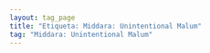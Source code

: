 ```yaml
---
layout: tag_page
title: "Etiqueta: Middara: Unintentional Malum"
tag: "Middara: Unintentional Malum"
---
```

